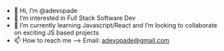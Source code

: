 - 👋 Hi, I’m @adevopade
- 👀 I’m interested in Full Stack Software Dev
- 🌱 I’m currently learning Javascript/React and I’m looking to collaborate on exciting JS based projects
- 📫 How to reach me --> Email: adevopade@gmail.com

<!---
adevopade/adevopade is a ✨ special ✨ repository because its `README.md` (this file) appears on your GitHub profile.
You can click the Preview link to take a look at your changes.
--->
